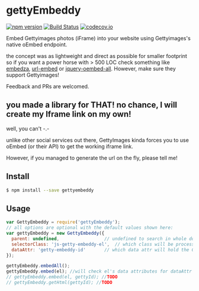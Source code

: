 # gettyEmbeddy

[![npm version](https://badge.fury.io/js/GettyEmbeddy.svg)](https://www.npmjs.com/package/GettyEmbeddy) [![Build Status](https://travis-ci.org/Tickaroo/gettyEmbeddy.svg?branch=master)](https://travis-ci.org/Tickaroo/gettyEmbeddy) [![codecov.io](https://codecov.io/github/Tickaroo/gettyEmbeddy/coverage.svg?branch=master)](https://codecov.io/github/Tickaroo/gettyEmbeddy?branch=master)

Embed Gettyimages photos (iFrame) into your website using Gettyimages's native oEmbed endpoint.

the concept was as lightweight and direct as possible for smaller footprint so if you want a power horse with > 500 LOC check something like [embedza](https://www.npmjs.com/package/embedza), [url-embed](https://github.com/mkopit/url-embed) or [jquery-oembed-all](https://github.com/starfishmod/jquery-oembed-all).
However, make sure they support Gettyimages!

Feedback and PRs are welcomed.

## you made a library for THAT! no chance, I will create my Iframe link on my own!
well, you can't -.-

unlike other social services out there, GettyImages kinda forces you to use oEmbed (or their API) to get the working iframe link.

However, if you managed to generate the url on the fly, please tell me!

## Install

```bash
$ npm install --save gettyembeddy
```

## Usage

```javascript
var GettyEmbeddy = require('gettyEmbeddy');
// all options are optional with the default values shown here:
var gettyEmbeddy = new GettyEmbeddy({
  parent: undefined,                 // undefined to search in whole document, selector or element to use as parent
  selectorClass: 'js-getty-embeddy-el',  // which class will be processed
  dataAttr: 'getty-embeddy-id'       // which data attr will hold the GettyImages image id
});

gettyEmbeddy.embedAll();
gettyEmbeddy.embed(el); //will check el's data attributes for dataAttr to get image id
// gettyEmbeddy.embed(el, gettyId); //TODO
// gettyEmbeddy.getHtml(gettyId); //TODO
```
